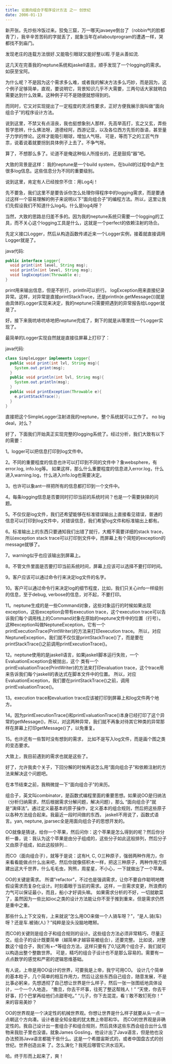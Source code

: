 ```yaml
---
title: 论面向组合子程序设计方法 之一 创世纪
date: 2006-01-13
---
```


新开张。先炒些冷饭过来。狡兔三窟，万一哪天javaeye倒台了（robbin气的脸都青了），我辛辛苦苦码的字就丢了，就象当年在allaboutprogram的遭遇一样，哭都找不到庙门。




发现老庄的连载方法很好.又能吸引眼球又能好整以暇.于是从善如流. 


这几天在完善我的neptune系统和jaskell语言。顺手发现了一个logging的需求。如获至宝阿。 

为什么呢？不是因为这个需求多么难，或者我的解决方法多么巧妙，而是因为，这个例子足够简单，直观，要说明它，背景知识几乎不大需要，三两句话大家就明白需要达到什么效果。这种例子可不是随便就想得到的。 

而同时，它又对实现提出了一定程度的灵活性要求，正好方便我展示我叫做“面向组合子”的程序设计方法。 


说到这里，不禁又有点沮丧，我也挺想象别人那样，先高举高打，玄之又玄，弄些哲学思辨，什么佛法呀，道德经阿，西游记亚，以及各位西方先哲的亟语，甚至量子力学的悖论。这样才能吸引眼球，增加人气呀。 
可是，等而下之的工匠气作祟，说着说着就要拐到具体例子上去了。不争气呀。 


算了，不想那么多了。论道不是俺这种俗人所擅长的，还是鼓捣“器”吧。 


大致的背景是这样： 
我的neptune是一个build system，在build的过程中会产生很多log信息。这些信息分为不同的重要级别。 

说到这里，肯定有人已经按奈不住：用Log4j！ 

先不要急，我们这里不是要告诉你怎么处理你得程序中的logging需求，而是要通过这样一个容易理解的例子来说明以下“面向组合子”的编程方法。所以，这里让我们先假设我们不知道什么log4j。什么是log4j呀？ 

当然，大致的思路总归差不多的。因为我的neptune系统只需要一个logging的工具，而不关心这个logging工具是什么，这就是一个perfect的依赖注射的场合。 

先定义接口Logger，然后从构造函数传递近来一个Logger实例，接着就直接调用Logger就是了。 

java代码: 

```java
public interface Logger{ 
  void print(int level, String msg); 
  void println(int level, String msg); 
  void logException(Throwable e); 
}
```



print用来输出信息，但是不折行，println可以折行。 
logException用来直接纪录异常。这样，对异常是直接printStackTrace，还是println(e.getMessage())就是由具体的Logger实现来决定，我的neptune只需要把遇到的异常报告给Logger就是了。 


好。接下来我吭哧吭哧地把neptune完成了，剩下的就是从哪里找一个Logger实现了。 

最简单的Logger实现自然就是直接往屏幕上打印了： 

java代码: 

```java
class SimpleLogger implements Logger{ 
  public void print(int lvl, String msg){ 
    System.out.print(msg); 
  } 
  public void println(int lvl, String msg){ 
    System.out.println(msg); 
  } 
  public void printException(Throwable e){ 
    e.printStackTrace(); 
  } 
}
```



直接把这个SimpleLogger注射进我的neptune，整个系统就可以工作了。 
no big deal，对么？ 


好了，下面我们开始真正实现完整的logging系统了。经过分析，我们大致有以下的需要： 

1。logger可以把信息打印到log文件中。 

2。不同的重要程度的信息也许可以打印到不同的文件中？象websphere，有error.log, info.log等。 
如果这样，那么什么重要程度的信息进入error.log，什么进入warning.log，什么进入info.log也需要决定。 

3。也许可以象ant一样把所有的信息都打印到一个文件中。 

4。每条logging信息是否要同时打印当前的系统时间？也是一个需要抉择的问题。 

5。不仅仅是log文件，我们还希望能够在标准错误输出上直接看见错误，普通的信息可以打印到log文件中，对错误信息，我们希望log文件和标准输出上都有。 

6。标准输出上的东西只要通知我们出错了就行，大概不需要详细的stack trace，所以exception stack trace可以打印到文件中，而屏幕上有个简短的exception的message就够了。 

7。warning似乎也应该输出到屏幕上。 

8。不管文件里面是否要打印当前系统时间，屏幕上应该可以选择不要打印时间。 

9。客户应该可以通过命令行来决定log文件的名字。 

10。客户可以通过命令行来决定log的细节程度，比如，我们只关心info一样级别的信息，至于debug, verbose的信息，对不起，不要打印。 

11。neptune生成的是一些Command对象，这些对象运行的时候如果出现exception，这些exception会带有execution trace，这个execution trace可以告诉我们每个调用栈上的Command对象在原始的neptune文件中的位置（行号）。 
这种exception叫做NeptuneException，它有一个printExecutionTrace(PrintWriter)的方法来打印execution trace。 
所以，对应NeptuneException，我们就不仅仅是printStackTrace()了，而是要在printStackTrace()之前调用printExecutionTrace()。 


12。neptune使用的是jaskell语言，如果jaskell脚本运行失败，一个EvaluationException会被抛出，这个 类有一个printEvaluationTrace(PrintWriter)的方法来打印evaluation trace，这个trace用来告诉我们每个jaskell的表达式在脚本文件中的位置。 
所以，对应EvaluationException，我们要在printStackTrace()之前，调用printEvaluationTrace()。 

13。execution trace和evaluation trace应该被打印到屏幕上和log文件两个地方。 

14。因为printExecutionTrace()和printEvaluationTrace()本身已经打印了这个异常的getMessage()，所以，对这两种异常，我们就不再象对待其它种类的异常那样在屏幕上打印getMessage()了，以免重复。 

15。也许还有一些暂时没有想到的需求， 比如不是写入log文件，而是画个图之类的变态要求。


大致上，我目前遇到的需求也就是这些了。 

好了，允许我卖个关子，下回分解的时候再说怎么用“面向组合子”和依赖注射的方法来解决这个问题吧。 

在本节结束之前，我稍微提一下“面向组合子”的来历。 


组合子，英文叫combinator，是函数式编程里面的重要思想。如果说OO是归纳法（分析归纳需求，然后根据需求分解问题，解决问题），那么 “面向组合子”就是“演绎法”。通过定义最基本的原子操作，定义基本的组合规则，然后把这些原子以各种方法组合起来。我最近一段时间做的东西， jaskell不用说了，函数式语言。yan, neptune, jparsec全是用面向组合子的思想开发的。 

OO就像是猜谜，给你一个苹果，然后问你：这个苹果是怎么得到的呢？然后你分析一番，说：我认为这个苹果是由分子组成的，这些分子如此这般排列，然后分子又由原子组成，如此这般排列... 

而CO（面向组合子），就等于是说：这有H, C, O三种原子，强弱两种作用力，你来看看能做点什么出来吧，然后你就像搭积木一样，把这三种原子，两种作用力搭建出这大千世界，什么毛毛虫，狗熊，周星星，不小心，一下就做出了一个苹果。 

OO的关键是需求。 
所谓"refactor"，不过也是强调需求，让你不要自作聪明地瞎假设需求而复杂化设计。时刻着眼于当前的需求。这样，一旦需求变更，所浪费的力气可以保证最小，而且，船小才好调头嘛。 
如果需求分析的不好，一切就歇菜了，虽然因为一些比如ioc之类的设计方法能让你不至于推到重来，但是需求仍然是重中之重。 


那些什么上下文没有，上来就说“怎么用OO来做一个人骑车呀？”，“是人.骑(车)呀？还是车.被骑(人)？”纯粹是没头没脑地瞎掰。 

而CO的关键则是组合子和组合规则的设计。这些组合方法必须非常精巧，尽量正交。组合子的设计既要简单（越简单才越容易被组合），还要完整。 
比如说，对整数这个组合子，我们有+-*等组合方法，这样只要有了0,1这两个组合子，我们就可以构造出整个整数世界。 
可是，精巧的组合子设计也不是那么容易的。需要有一点点数学的感觉和严密的逻辑思维基础。 


有人说，上帝是用OO设计的世界，可要我是上帝，我宁可用CO。 
设计几个简单的基本粒子，几个简单的相互作用力，然后让这些东西自己组合，随意发展，不是比事必躬亲，先想透彻了自己想让世界是什么样子，然后一张一张图纸地具体设计，一个一个人地造， 
“撒旦，你去干坏事，往死了整这帮贱人！” 
“天使，你去干好事，打个巴掌再给他们点甜枣吃。” 
“儿子，你下去混混，看丫敢不敢钉死你！” 
来的容易美妙？ 

OO的世界观是一个决定性的机械世界观。你想让世界是什么样子就要从头一点一点朝这个方向凑。设计者是全知全能的犹太教上帝耶和华。
而CO的世界观是非确定性的。我自己设计出一套组合子和组合规则，然后具体这些东西会组合出什么怪物来我肚子里也没谱。就象James Gosling，他设计出了Java语言，但是他也没办法预测Java语言都能干些什么。这是一个希腊宙斯式的，或者中国盘古式的创世纪。世界创造出来 了。怎么演化？我死后哪管它洪水滔天。



哈。终于形而上起来了，爽！